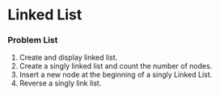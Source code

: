 # Linked List

### Problem List
1. Create and display linked list.
2. Create a singly linked list and count the number of nodes.
3. Insert a new node at the beginning of a singly Linked List.
4. Reverse a singly link list. 